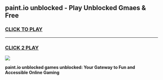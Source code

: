 
## paint.io unblocked - Play Unblocked Gmaes & Free
<h3>
<a href="https://news.freeplayer.one?title=paint.io_unblocked&ref=23F">CLICK TO PLAY</a></h3>
<hr>

<h3>
<a href="https://news.freeplayer.one?title=paint.io_unblocked&ref=23F">CLICK 2 PLAY</a>
  
</h3>

<a href="https://news.freeplayer.one?title=paint.io_unblocked&ref=23F/"><img src="https://clearcache.store/games.png"></a>


**paint.io unblocked games unblocked: Your Gateway to Fun and Accessible Online Gaming**

